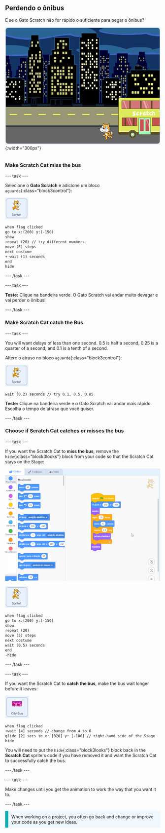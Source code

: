 ## Perdendo o ônibus

<div style="display: flex; flex-wrap: wrap">
<div style="flex-basis: 200px; flex-grow: 1; margin-right: 15px;">
E se o Gato Scratch não for rápido o suficiente para pegar o ônibus?
</div>
<div>

![O Gato Scratch perdendo o ônibus.](Images/cat-misses-bus.png){:width="300px"}

</div>
</div>

### Make Scratch Cat miss the bus

--- task ---

Selecione o **Gato Scratch** e adicione um bloco `aguarde`{:class="block3control"}:

![O ator do Gato Scratch.](images/scratch-cat-sprite.png)

```blocks3
when flag clicked
go to x:(200) y:(-150) 
show
repeat (20) // try different numbers
move (5) steps 
next costume 
+ wait (1) seconds
end
hide
```
--- /task ---

--- task ---

**Teste:** Clique na bandeira verde. O Gato Scratch vai andar muito devagar e vai perder o ônibus!

--- /task ---

### Make Scratch Cat catch the Bus

--- task ---

You will want delays of less than one second. 0.5 is half a second, 0.25 is a quarter of a second, and 0.1 is a tenth of a second.

Altere o atraso no bloco `aguarde`{:class="block3control"}:

![O ator do Gato Scratch.](images/scratch-cat-sprite.png)

```blocks3
wait (0.2) seconds // try 0.1, 0.5, 0.05
```

**Teste:** Clique na bandeira verde e o Gato Scratch vai andar mais rápido. Escolha o tempo de atraso que você quiser.

--- /task ---

### Choose if Scratch Cat catches or misses the bus

--- task ---

If you want the Scratch Cat to **miss the bus**, remove the `hide`{:class="block3looks"} block from your code so that the Scratch Cat stays on the Stage:

![Dragging the 'hide' block from the script in the Code area to the Blocks menu to remove the block from the script.](images/removing-blocks-at-script-ends.gif)

![The Scratch Cat sprite.](images/scratch-cat-sprite.png)

```blocks3
when flag clicked
go to x:(200) y:(-150) 
show
repeat (20) 
move (5) steps 
next costume
wait (0.5) seconds 
end
-hide
```
--- /task ---

--- task ---

If you want the Scratch Cat to **catch the bus**, make the bus wait longer before it leaves:

![The City Bus sprite.](images/bus-sprite.png)

```blocks3
when flag clicked 
+wait [4] seconds // change from 4 to 6
glide [2] secs to x: [320] y: [-100] // right-hand side of the Stage
hide
```

You will need to put the `hide`{:class="block3looks"} block back in the **Scratch Cat** sprite's code if you have removed it and want the Scratch Cat to successfully catch the bus.

--- /task ---

--- task ---

Make changes until you get the animation to work the way that you want it to.

--- /task ---

<p style="border-left: solid; border-width:10px; border-color: #0faeb0; background-color: aliceblue; padding: 10px;">
When working on a project, you often go back and change or improve your code as you get new ideas. 
</p>



